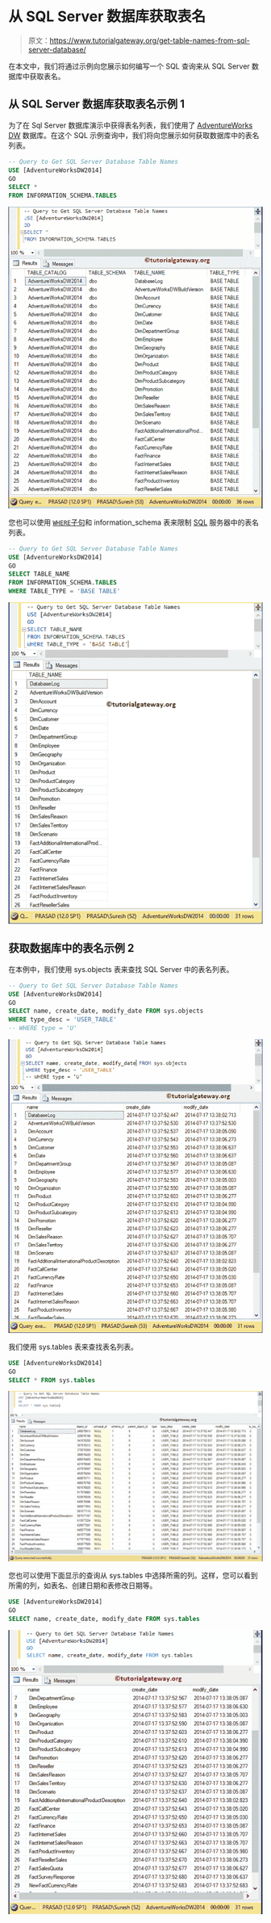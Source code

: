 # 从 SQL Server 数据库获取表名

> 原文：<https://www.tutorialgateway.org/get-table-names-from-sql-server-database/>

在本文中，我们将通过示例向您展示如何编写一个 SQL 查询来从 SQL Server 数据库中获取表名。

## 从 SQL Server 数据库获取表名示例 1

为了在 Sql Server 数据库演示中获得表名列表，我们使用了 [AdventureWorks DW](https://www.tutorialgateway.org/download-and-install-adventureworks-database/) 数据库。在这个 SQL 示例查询中，我们将向您展示如何获取数据库中的表名列表。

```sql
-- Query to Get SQL Server Database Table Names
USE [AdventureWorksDW2014]
GO
SELECT *
FROM INFORMATION_SCHEMA.TABLES
```

![Get Table Names from SQL Server Database 1](img/550f038fa0df442a9035ec82a0f2250b.png)

您也可以使用 [`WHERE`子句](https://www.tutorialgateway.org/sql-where-clause/)和 information_schema 表来限制 [SQL](https://www.tutorialgateway.org/sql/) 服务器中的表名列表。

```sql
-- Query to Get SQL Server Database Table Names
USE [AdventureWorksDW2014]
GO
SELECT TABLE_NAME
FROM INFORMATION_SCHEMA.TABLES
WHERE TABLE_TYPE = 'BASE TABLE'
```

![Get Table Names from SQL Server Database 2](img/d9ac3490514b630658127a2cebf8c86f.png)

## 获取数据库中的表名示例 2

在本例中，我们使用 sys.objects 表来查找 SQL Server 中的表名列表。

```sql
-- Query to Get SQL Server Database Table Names
USE [AdventureWorksDW2014]
GO
SELECT name, create_date, modify_date FROM sys.objects
WHERE type_desc = 'USER_TABLE'
-- WHERE type = 'U'
```

![Get Table Names from SQL Server Database 3](img/ac715f3d2a7db93d71c03f0071191c7c.png)

我们使用 sys.tables 表来查找表名列表。

```sql
USE [AdventureWorksDW2014]
GO
SELECT * FROM sys.tables
```

![Get Table Names from SQL Server Database 4](img/a04ced1f6727f112a1d5b2cf8a7ae427.png)

您也可以使用下面显示的查询从 sys.tables 中选择所需的列。这样，您可以看到所需的列，如表名、创建日期和表修改日期等。

```sql
USE [AdventureWorksDW2014]
GO
SELECT name, create_date, modify_date FROM sys.tables
```

![Get Table Names from SQL Server Database 5](img/77e946c6aa85bfd2202af6691f42e60b.png)